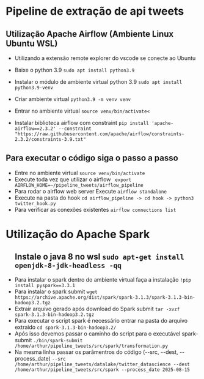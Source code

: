 <h1>Pipeline de extração de api tweets</h1>
    <h2>Utilização Apache Airflow (Ambiente Linux Ubuntu WSL)</h2>
        <ul>
            <li> Utilizando a extensão remote explorer do vscode se conecte ao Ubuntu</li>
        </ul>
        <ul>
            <li>Baixe o python 3.9 <code>sudo apt install python3.9</code></li>
        </ul>
        <ul>
            <li>Instalar o módulo de ambiente virtual python 3.9 <code>sudo apt install python3.9-venv</code></li>
        </ul>
        <ul>
            <li>Criar ambiente virtual <code>python3.9 -m venv venv</code></li>
        </ul>
        <ul>
            <li>Entrar no ambiente virtual <code>source venv/bin/activate<</code></li>
        </ul>
        <ul>
            <li>Instalar biblioteca airflow com constraint <code>pip install 'apache-airflow==2.3.2' --constraint "https://raw.githubusercontent.com/apache/airflow/constraints-2.3.2/constraints-3.9.txt"</code></li>
        </ul>
    <h2>Para executar o código siga o passo a passo</h2>
        <ul> 
            <li> Entre no ambiente virtual <code>source venv/bin/activate</code> </li>
            <li> Execute toda vez que utilizar o airflow <code> export AIRFLOW_HOME=~/pipeline_tweets/airflow_pipeline </code></li> 
            <li> Para rodar o airflow web server Execute <code>airflow standalone</code></li> 
            <li> Execute na pasta do hook <code>cd airflow_pipeline -> cd hook -> python3 twitter_hook.py</code></li>
            <li> Para verificar as conexões existentes <code>airflow connections list</code> </li>  
        </ul>
<h1>Utilização do Apache Spark</h1>
    <ul>
        <h2>Instale o java 8 no wsl <code>sudo apt-get install openjdk-8-jdk-headless -qq</code></h2>
        <li>Para instalar o spark dentro do ambiente virtual faça a instalação <code>!pip install pyspark==3.3.1</code></li>
        <li>Para instalar o spark submit <code>wget https://archive.apache.org/dist/spark/spark-3.1.3/spark-3.1.3-bin-hadoop3.2.tgz</code></li>
        <li>Extrair arquivo gerado após download do Spark submit <code>tar -xvzf spark-3.1.3-bin-hadoop3.2.tgz</code></li>
        <li>Para executar o script spark é necessário entrar na pasta do arquivo extraido <code>cd spark-3.1.3-bin-hadoop3.2/</code> </li>
        <li>Após isso devemos passar o caminho do script para o executável spark-submit <code>./bin/spark-submit /home/arthur/pipeline_tweets/src/spark/transformation.py </code></li>
        <li>Na mesma linha passar os parâmentros do código (--src, --dest, --process_date) <code>--src /home/arthur/pipeline_tweets/datalake/twitter_datascience --dest /home/arthur/pipeline_tweets/src/spark --process_date 2025-08-15</code></li>
    </ul>

